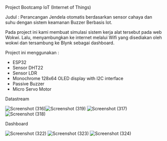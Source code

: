 Project Bootcamp IoT (Internet of Things)

Judul : Perancangan Jendela otomatis berdasarkan sensor cahaya dan suhu dengan sistem keamanan Buzzer Berbasis Iot.

Pada project ini kami membuat simulasi sistem kerja alat tersebut pada web Wokwi. Lalu, menyambungkan ke internet melalui Wifi yang disediakan oleh wokwi dan tersambung ke Blynk sebagai dashboard.

Project ini menggunakan :
- ESP32
-  Sensor DHT22
-  Sensor LDR
-  Monochrome 128x64 OLED display with I2C interface
-  Passive Buzzer
-  Micro Servo Motor

Datastream

![Screenshot (316)](https://github.com/Shofi524/IoT-Bootcamp-Kelompok-1/assets/114796717/6812f56a-912f-4c69-a2d3-b83030dfe67a)![Screenshot (319)](https://github.com/Shofi524/IoT-Bootcamp-Kelompok-1/assets/114796717/c3c046da-445c-4023-ac76-8c7074094b9c)
![Screenshot (317)](https://github.com/Shofi524/IoT-Bootcamp-Kelompok-1/assets/114796717/40b30a1d-3f7b-4415-aa5e-2795d1da46d0)![Screenshot (318)](https://github.com/Shofi524/IoT-Bootcamp-Kelompok-1/assets/114796717/5e74ee0d-4406-41a0-8d88-9d1b48568603)

Dashboard

![Screenshot (322)](https://github.com/Shofi524/IoT-Bootcamp-Kelompok-1/assets/114796717/7a80f972-535f-4a29-93b7-07f1e30cc6ef)
![Screenshot (323)](https://github.com/Shofi524/IoT-Bootcamp-Kelompok-1/assets/114796717/6fd22c56-5ead-4997-8527-a629991960d2)
![Screenshot (324)](https://github.com/Shofi524/IoT-Bootcamp-Kelompok-1/assets/114796717/079eb769-3c39-4710-acad-a47475b04fd1)



